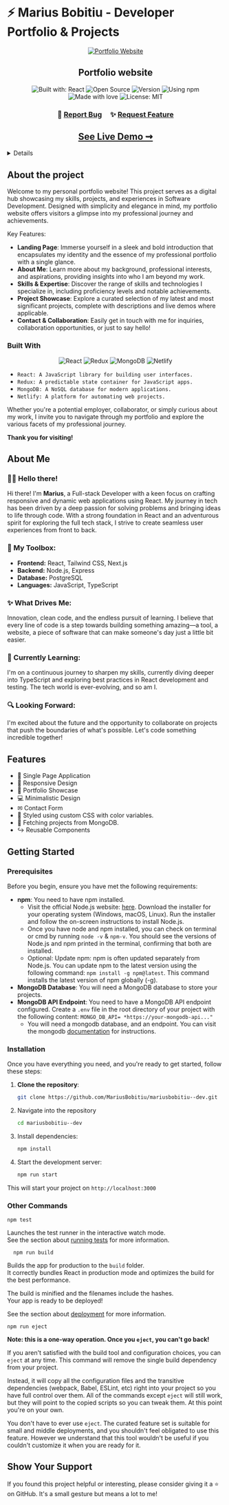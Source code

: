 <a name="readme-top"></a>

# ⚡ Marius Bobitiu - Developer Portfolio & Projects

<div align="center"> 

[![Portfolio Website][portfolio-screenshot]](https://mariusbobitiu.dev)

## Portfolio website

![Built with: React][react] ![Open Source][open-source] ![Version][version] ![Using npm][using-npm] ![Made with love][made-with-love] ![License: MIT][license-mit]

<h3 align="center">
    🐛
    <a href="https://github.com/MariusBobitiu/mariusbobitiu--dev/issues/new?labels=bug&template=feature-request---.md">Report Bug</a> &nbsp; &nbsp;
    ✨
    <a href="https://github.com/MariusBobitiu/mariusbobitiu--dev/issues/new?labels=enhancement&template=feature-request---.md">Request Feature</a>
</h3>

<h2 align="center"> <a href="https://mariusbobitiu.dev">See Live Demo ⇝</h1>

</div>


<!-- TABLE OF CONTENTS -->

<details>
  <summary>Table Of Contents </summary>
  
- [About the Project](#about-the-project)
  - [Built with](#built-with)
- [Features](#features)
- [Getting Started](#getting-started)
    - [Prerequisites](#prerequisites)
    - [Installation](#installation)
- [Usage instructions](#usage-instructions)
- [Show your support](#show-your-support)

</details>

## About the project 

Welcome to my personal portfolio website! This project serves as a digital hub showcasing my skills, projects, and experiences in Software Development. Designed with simplicity and elegance in mind, my portfolio website offers visitors a glimpse into my professional journey and achievements.

Key Features:
* **Landing Page**: Immerse yourself in a sleek and bold introduction that encapsulates my identity and the essence of my professional portfolio with a single glance.
* **About Me**: Learn more about my background, professional interests, and aspirations, providing insights into who I am beyond my work.
* **Skills & Expertise**: Discover the range of skills and technologies I specialize in, including proficiency levels and notable achievements.
* **Project Showcase**: Explore a curated selection of my latest and most significant projects, complete with descriptions and live demos where applicable.
* **Contact & Collaboration**: Easily get in touch with me for inquiries, collaboration opportunities, or just to say hello!

### Built With 
<div align="center">
  
  ![React][react-badge] ![Redux][redux-badge] ![MongoDB][mongodb-badge] ![Netlify][netlify-badge]
  
</div>

-  `React: A JavaScript library for building user interfaces.`
-  `Redux: A predictable state container for JavaScript apps.`
-  `MongoDB: A NoSQL database for modern applications.`
-  `Netlify: A platform for automating web projects.`


Whether you're a potential employer, collaborator, or simply curious about my work, I invite you to navigate through my portfolio and explore the various facets of my professional journey. 

**Thank you for visiting!**

<!-- ABOUT ME -->
## About Me

### 👋🏻 Hello there!

Hi there! I'm **Marius**, a Full-stack Developer with a keen focus on crafting responsive and dynamic web applications using React. My journey in tech has been driven by a deep passion for solving problems and bringing ideas to life through code. With a strong foundation in React and an adventurous spirit for exploring the full tech stack, I strive to create seamless user experiences from front to back.

### 🚀 My Toolbox:
- **Frontend:** React, Tailwind CSS, Next.js
- **Backend:** Node.js, Express
- **Database:** PostgreSQL
- **Languages:** JavaScript, TypeScript

### ✨ What Drives Me:
Innovation, clean code, and the endless pursuit of learning. I believe that every line of code is a step towards building something amazing—a tool, a website, a piece of software that can make someone's day just a little bit easier.

### 🌱 Currently Learning:
I'm on a continuous journey to sharpen my skills, currently diving deeper into TypeScript and exploring best practices in React development and testing. The tech world is ever-evolving, and so am I.

### 🔍 Looking Forward:
I'm excited about the future and the opportunity to collaborate on projects that push the boundaries of what's possible. Let's code something incredible together!

<!-- FEATURES -->
## Features 

- 📃 Single Page Application
- 📱 Responsive Design
- 💼 Portfolio Showcase
- 💻 Minimalistic Design
- ✉ Contact Form
- 🎨 Styled using custom CSS with color variables.
- 💾 Fetching projects from MongoDB.
- ↪ Reusable Components

<!-- GETTING STARTED -->
## Getting Started

### Prerequisites

Before you begin, ensure you have met the following requirements:

- **npm**: You need to have npm installed.
  - Visit the official Node.js website: [here](https://www.nodejs.org). Download the installer for your operating system (Windows, macOS, Linux). Run the installer and follow the on-screen instructions to install Node.js.
  - Once you have node and npm installed, you can check on terminal or cmd by running `node -v` & `npm-v`. You should see the versions of Node.js and npm printed in the terminal, confirming that both are installed.
  - Optional: Update npm: npm is often updated separately from Node.js. You can update npm to the latest version using the following command: `npm install -g npm@latest`. This command installs the latest version of npm globally (-g).
- **MongoDB Database**: You will need a MongoDB database to store your projects.
- **MongoDB API Endpoint**: You need to have a MongoDB API endpoint configured. Create a `.env` file in the root directory of your project with the following content: `MONGO_DB_API= *https://your-mongodb-api..."`
  - You will need a mongodb database, and an endpoint. You can visit the mongodb [documentation](https://www.mongodb.com/docs/atlas/app-services/data-api/) for instructions.

### Installation

Once you have everything you need, and you're ready to get started, follow these steps:

1. **Clone the repository**:

   ```bash
   git clone https://github.com/MariusBobitiu/mariusbobitiu--dev.git

2. Navigate into the repository
   ```bash
   cd mariusbobitiu--dev

3. Install dependencies:
   ```bash
   npm install

4. Start the development server:
   ```bash
   npm run start
This will start your project on ``http://localhost:3000``

### Other Commands

    npm test

Launches the test runner in the interactive watch mode.\
See the section about [running tests](https://facebook.github.io/create-react-app/docs/running-tests) for more information.


      npm run build

Builds the app for production to the `build` folder.\
It correctly bundles React in production mode and optimizes the build for the best performance.

The build is minified and the filenames include the hashes.\
Your app is ready to be deployed!

See the section about [deployment](https://facebook.github.io/create-react-app/docs/deployment) for more information.

    npm run eject

**Note: this is a one-way operation. Once you `eject`, you can't go back!**

If you aren't satisfied with the build tool and configuration choices, you can `eject` at any time. This command will remove the single build dependency from your project.

Instead, it will copy all the configuration files and the transitive dependencies (webpack, Babel, ESLint, etc) right into your project so you have full control over them. All of the commands except `eject` will still work, but they will point to the copied scripts so you can tweak them. At this point you're on your own.

You don't have to ever use `eject`. The curated feature set is suitable for small and middle deployments, and you shouldn't feel obligated to use this feature. However we understand that this tool wouldn't be useful if you couldn't customize it when you are ready for it.

<!-- SHOW YOUR SUPPORT -->
## Show Your Support

If you found this project helpful or interesting, please consider giving it a ⭐️ on GitHub. It's a small gesture but means a lot to me!


<!-- 
*** MARKDOWN LINKS & IMAGES
https://www.markdownguide.org/basic-syntax/#reference-style-links
-->
[portfolio-screenshot]: https://i.postimg.cc/k5dZyDFx/personal-Website.webp

[react]: https://img.shields.io/badge/Built_with-React-%2321e6ed?style=for-the-badge
[open-source]: https://img.shields.io/badge/Open-Source-white?style=for-the-badge&labelColor=gray&color=blue&logoColor=red
[version]: https://img.shields.io/badge/Version-1.0.0-white?style=for-the-badge&labelColor=gray&color=green&logoColor=red
[using-npm]: https://img.shields.io/badge/Using-npm-white?style=for-the-badge&labelColor=gray&color=blue&logo=npm
[made-with-love]: https://img.shields.io/badge/Made_with-%F0%9F%92%99-black?style=for-the-badge
[license-mit]: https://img.shields.io/badge/License-MIT-yellow.svg?style=for-the-badge


[react-badge]: https://img.shields.io/badge/-React-blue?style=flat-square&logo=react&logoColor=white
[redux-badge]: https://img.shields.io/badge/-Redux-purple?style=flat-square&logo=redux&logoColor=white
[mongodb-badge]: https://img.shields.io/badge/-MongoDB-green?style=flat-square&logo=mongodb&logoColor=white
[netlify-badge]: https://img.shields.io/badge/-Netlify-black?style=flat-square&logo=netlify&logoColor=white
